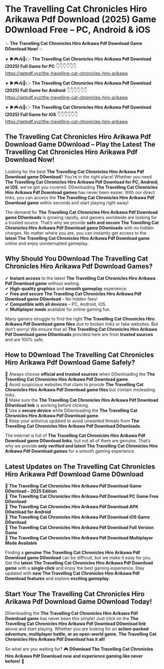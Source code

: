 # The Travelling Cat Chronicles Hiro Arikawa Pdf Download (2025) Game D0wnload Free – PC, Android & iOS

💥 **The Travelling Cat Chronicles Hiro Arikawa Pdf Download Game D0wnload Now!** 💥  

➤ ►🎮📥📱👉 **The Travelling Cat Chronicles Hiro Arikawa Pdf Download (2025) Full Game for PC** 👇👇👇👇👇👇  
https://getpdf.xyz/the-travelling-cat-chronicles-hiro-arikawa  

➤ ►🎮📥📱👉 **The Travelling Cat Chronicles Hiro Arikawa Pdf Download (2025) Full Game for Android** 👇👇👇👇👇👇  
https://getpdf.xyz/the-travelling-cat-chronicles-hiro-arikawa  

➤ ►🎮📥📱👉 **The Travelling Cat Chronicles Hiro Arikawa Pdf Download (2025) Full Game for iOS** 👇👇👇👇👇👇  
https://getpdf.xyz/the-travelling-cat-chronicles-hiro-arikawa  

## The Travelling Cat Chronicles Hiro Arikawa Pdf Download Game D0wnload – Play the Latest The Travelling Cat Chronicles Hiro Arikawa Pdf Download Now!

Looking for the best **The Travelling Cat Chronicles Hiro Arikawa Pdf Download game D0wnload**? You’re in the right place! Whether you need **The Travelling Cat Chronicles Hiro Arikawa Pdf Download for PC, Android, or iOS**, we’ve got you covered. D0wnloading **The Travelling Cat Chronicles Hiro Arikawa Pdf Download games** has never been easier. With our direct links, you can access the **The Travelling Cat Chronicles Hiro Arikawa Pdf Download game** within seconds and start playing right away!  

The demand for **The Travelling Cat Chronicles Hiro Arikawa Pdf Download game D0wnloads** is growing rapidly, and gamers worldwide are looking for a trusted source. That’s why we provide **safe and secure The Travelling Cat Chronicles Hiro Arikawa Pdf Download game D0wnloads** with no hidden charges. No matter where you are, you can instantly get access to the **latest The Travelling Cat Chronicles Hiro Arikawa Pdf Download game** online and enjoy uninterrupted gameplay.  

## **Why Should You D0wnload The Travelling Cat Chronicles Hiro Arikawa Pdf Download Games?**  

✔ **Instant access** to the latest **The Travelling Cat Chronicles Hiro Arikawa Pdf Download game** without waiting.  
✔ **High-quality graphics** and **smooth gameplay** experience.  
✔ **Free and secure The Travelling Cat Chronicles Hiro Arikawa Pdf Download game D0wnload** – No hidden fees!  
✔ **Compatible with all devices** – PC, Android, iOS.  
✔ **Multiplayer mode** available for online gaming fun.  

Many gamers struggle to find the right **The Travelling Cat Chronicles Hiro Arikawa Pdf Download game files** due to broken links or fake websites. But don’t worry! We ensure that all **The Travelling Cat Chronicles Hiro Arikawa Pdf Download game D0wnloads** provided here are from **trusted sources** and are 100% safe.  

## **How to D0wnload The Travelling Cat Chronicles Hiro Arikawa Pdf Download Game Safely?**  

📌 Always choose **official and trusted sources** when D0wnloading the **The Travelling Cat Chronicles Hiro Arikawa Pdf Download game**.  
📌 Avoid suspicious websites that claim to provide **The Travelling Cat Chronicles Hiro Arikawa Pdf Download game files** but contain misleading links.  
📌 Make sure the **The Travelling Cat Chronicles Hiro Arikawa Pdf Download D0wnload link** is working before clicking.  
📌 Use a **secure device** while D0wnloading the **The Travelling Cat Chronicles Hiro Arikawa Pdf Download game**.  
📌 Keep your antivirus updated to avoid unwanted threats from **The Travelling Cat Chronicles Hiro Arikawa Pdf Download D0wnloads**.  

The internet is full of **The Travelling Cat Chronicles Hiro Arikawa Pdf Download game D0wnload links**, but not all of them are genuine. That’s why we provide **only verified and latest The Travelling Cat Chronicles Hiro Arikawa Pdf Download games** for a smooth gaming experience.  

## **Latest Updates on The Travelling Cat Chronicles Hiro Arikawa Pdf Download Game D0wnload**  

🔹 **The Travelling Cat Chronicles Hiro Arikawa Pdf Download Game D0wnload – 2025 Edition**  
🔹 **The Travelling Cat Chronicles Hiro Arikawa Pdf Download PC Game Free D0wnload**  
🔹 **The Travelling Cat Chronicles Hiro Arikawa Pdf Download APK D0wnload for Android**  
🔹 **The Travelling Cat Chronicles Hiro Arikawa Pdf Download iOS Game D0wnload**  
🔹 **The Travelling Cat Chronicles Hiro Arikawa Pdf Download Full Version Game**  
🔹 **The Travelling Cat Chronicles Hiro Arikawa Pdf Download Multiplayer Mode Available**  

Finding a **genuine The Travelling Cat Chronicles Hiro Arikawa Pdf Download game D0wnload** can be difficult, but we make it easy for you. Get the **latest The Travelling Cat Chronicles Hiro Arikawa Pdf Download game** with a **single click** and enjoy the best gaming experience. Stay updated with **new The Travelling Cat Chronicles Hiro Arikawa Pdf Download features** and explore **exciting gameplay**.  

## **Start Your The Travelling Cat Chronicles Hiro Arikawa Pdf Download Game D0wnload Today!**  

D0wnloading the **The Travelling Cat Chronicles Hiro Arikawa Pdf Download game** has never been this simple! Just click on the **The Travelling Cat Chronicles Hiro Arikawa Pdf Download D0wnload link** above and start playing. Whether you are looking for an **action-packed adventure, multiplayer battle, or an open-world game**, **The Travelling Cat Chronicles Hiro Arikawa Pdf Download has it all!**  

So what are you waiting for? 🎮 **D0wnload The Travelling Cat Chronicles Hiro Arikawa Pdf Download now and experience gaming like never before!** 🚀  